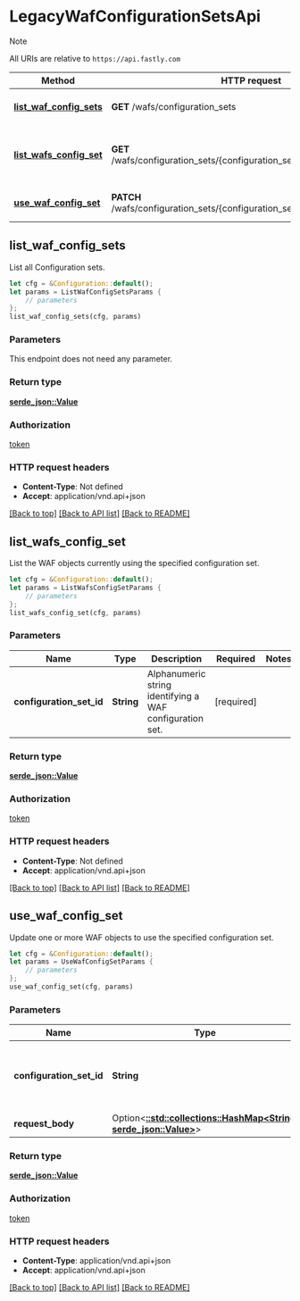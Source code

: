 # LegacyWafConfigurationSetsApi

> [!NOTE]
> All URIs are relative to `https://api.fastly.com`

Method | HTTP request | Description
------ | ------------ | -----------
[**list_waf_config_sets**](LegacyWafConfigurationSetsApi.md#list_waf_config_sets) | **GET** /wafs/configuration_sets | List configuration sets
[**list_wafs_config_set**](LegacyWafConfigurationSetsApi.md#list_wafs_config_set) | **GET** /wafs/configuration_sets/{configuration_set_id}/relationships/wafs | List WAFs currently using a configuration set
[**use_waf_config_set**](LegacyWafConfigurationSetsApi.md#use_waf_config_set) | **PATCH** /wafs/configuration_sets/{configuration_set_id}/relationships/wafs | Apply a configuration set to a WAF



## list_waf_config_sets

List all Configuration sets.

```rust
let cfg = &Configuration::default();
let params = ListWafConfigSetsParams {
    // parameters
};
list_waf_config_sets(cfg, params)
```

### Parameters

This endpoint does not need any parameter.

### Return type

[**serde_json::Value**](SerdeJsonValue.md)

### Authorization

[token](../README.md#token)

### HTTP request headers

- **Content-Type**: Not defined
- **Accept**: application/vnd.api+json

[[Back to top]](#) [[Back to API list]](../README.md#documentation-for-api-endpoints) [[Back to README]](../README.md)


## list_wafs_config_set

List the WAF objects currently using the specified configuration set.

```rust
let cfg = &Configuration::default();
let params = ListWafsConfigSetParams {
    // parameters
};
list_wafs_config_set(cfg, params)
```

### Parameters


Name | Type | Description  | Required | Notes
------------- | ------------- | ------------- | ------------- | -------------
**configuration_set_id** | **String** | Alphanumeric string identifying a WAF configuration set. | [required] |

### Return type

[**serde_json::Value**](SerdeJsonValue.md)

### Authorization

[token](../README.md#token)

### HTTP request headers

- **Content-Type**: Not defined
- **Accept**: application/vnd.api+json

[[Back to top]](#) [[Back to API list]](../README.md#documentation-for-api-endpoints) [[Back to README]](../README.md)


## use_waf_config_set

Update one or more WAF objects to use the specified configuration set.

```rust
let cfg = &Configuration::default();
let params = UseWafConfigSetParams {
    // parameters
};
use_waf_config_set(cfg, params)
```

### Parameters


Name | Type | Description  | Required | Notes
------------- | ------------- | ------------- | ------------- | -------------
**configuration_set_id** | **String** | Alphanumeric string identifying a WAF configuration set. | [required] |
**request_body** | Option\<[**::std::collections::HashMap&lt;String, serde_json::Value&gt;**](serde_json::Value.md)> |  |  |

### Return type

[**serde_json::Value**](SerdeJsonValue.md)

### Authorization

[token](../README.md#token)

### HTTP request headers

- **Content-Type**: application/vnd.api+json
- **Accept**: application/vnd.api+json

[[Back to top]](#) [[Back to API list]](../README.md#documentation-for-api-endpoints) [[Back to README]](../README.md)

